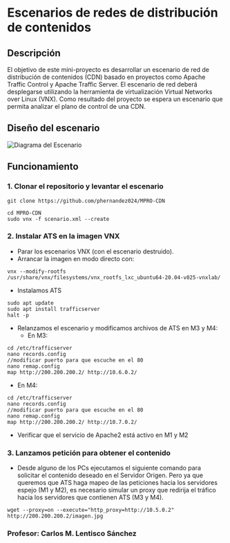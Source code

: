 # Escenarios de redes de distribución de contenidos
## Descripción
El objetivo de este mini-proyecto es desarrollar un escenario de red de distribución de contenidos (CDN) basado en proyectos como Apache Traffic Control y Apache Traffic Server. El escenario de red deberá desplegarse utilizando la herramienta de virtualización Virtual Networks over Linux (VNX). Como resultado del proyecto se espera un escenario que permita analizar el plano de control de una CDN.

## Diseño del escenario
![Diagrama del Escenario](escenario_Red.drawio.png)

## Funcionamiento
### 1. Clonar el repositorio y levantar el escenario

```
git clone https://github.com/phernandez024/MPRO-CDN
```
```
cd MPRO-CDN
sudo vnx -f scenario.xml --create
```
### 2. Instalar ATS en la imagen VNX

- Parar los escenarios VNX (con el escenario destruido).
- Arrancar la imagen en modo directo con:

```
vnx --modify-rootfs /usr/share/vnx/filesystems/vnx_rootfs_lxc_ubuntu64-20.04-v025-vnxlab/
```

- Instalamos ATS
  
```
sudo apt update
sudo apt install trafficserver
halt -p
```

- Relanzamos el escenario y modificamos archivos de ATS en M3 y M4:
  - En M3:

```
cd /etc/trafficserver
nano records.config
//modificar puerto para que escuche en el 80
nano remap.config
map http://200.200.200.2/ http://10.6.0.2/
```

  - En M4:  

```
cd /etc/trafficserver
nano records.config
//modificar puerto para que escuche en el 80
nano remap.config
map http://200.200.200.2/ http://10.7.0.2/
```

- Verificar que el servicio de Apache2 está activo en M1 y M2

### 3. Lanzamos petición para obtener el contenido 

- Desde alguno de los PCs ejecutamos el siguiente comando para solicitar el contenido deseado en el Servidor Origen. Pero ya que queremos que ATS haga mapeo de las peticiones hacia los servidores espejo (M1 y M2), es necesario simular un proxy que redirija el tráfico hacia los servidores que contienen ATS (M3 y M4).

```
wget --proxy=on --execute="http_proxy=http://10.5.0.2" http://200.200.200.2/imagen.jpg
```

### Profesor: Carlos M. Lentisco Sánchez

